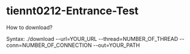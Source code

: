 # tiennt0212-Entrance-Test
How to download?

Syntax:
./download --url=YOUR_URL --thread=NUMBER_OF_THREAD --conn=NUMBER_OF_CONNECTION --out=YOUR_PATH
